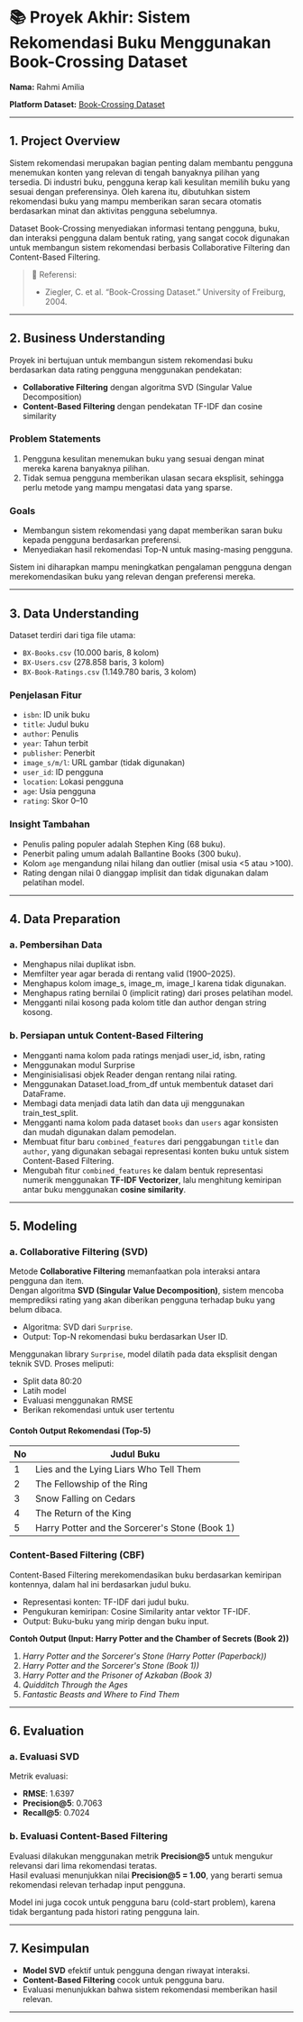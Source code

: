 # 📚 Proyek Akhir: Sistem Rekomendasi Buku Menggunakan Book-Crossing Dataset

**Nama:** Rahmi Amilia

**Platform Dataset:** [Book-Crossing Dataset](http://www2.informatik.uni-freiburg.de/~cziegler/BX/)

---

## 1. Project Overview

Sistem rekomendasi merupakan bagian penting dalam membantu pengguna menemukan konten yang relevan di tengah banyaknya pilihan yang tersedia. Di industri buku, pengguna kerap kali kesulitan memilih buku yang sesuai dengan preferensinya. Oleh karena itu, dibutuhkan sistem rekomendasi buku yang mampu memberikan saran secara otomatis berdasarkan minat dan aktivitas pengguna sebelumnya.

Dataset Book-Crossing menyediakan informasi tentang pengguna, buku, dan interaksi pengguna dalam bentuk rating, yang sangat cocok digunakan untuk membangun sistem rekomendasi berbasis Collaborative Filtering dan Content-Based Filtering.

> 📌 Referensi:
>
> * Ziegler, C. et al. “Book-Crossing Dataset.” University of Freiburg, 2004.

---

## 2. Business Understanding

Proyek ini bertujuan untuk membangun sistem rekomendasi buku berdasarkan data rating pengguna menggunakan pendekatan:

* **Collaborative Filtering** dengan algoritma SVD (Singular Value Decomposition)
* **Content-Based Filtering** dengan pendekatan TF-IDF dan cosine similarity

### Problem Statements
1. Pengguna kesulitan menemukan buku yang sesuai dengan minat mereka karena banyaknya pilihan.
2. Tidak semua pengguna memberikan ulasan secara eksplisit, sehingga perlu metode yang mampu mengatasi data yang sparse.

### Goals
- Membangun sistem rekomendasi yang dapat memberikan saran buku kepada pengguna berdasarkan preferensi.
- Menyediakan hasil rekomendasi Top-N untuk masing-masing pengguna.

Sistem ini diharapkan mampu meningkatkan pengalaman pengguna dengan merekomendasikan buku yang relevan dengan preferensi mereka.

---

## 3. Data Understanding

Dataset terdiri dari tiga file utama:
- `BX-Books.csv` (10.000 baris, 8 kolom)
- `BX-Users.csv` (278.858 baris, 3 kolom)
- `BX-Book-Ratings.csv` (1.149.780 baris, 3 kolom)

### Penjelasan Fitur

- `isbn`: ID unik buku
- `title`: Judul buku
- `author`: Penulis
- `year`: Tahun terbit
- `publisher`: Penerbit
- `image_s/m/l`: URL gambar (tidak digunakan)
- `user_id`: ID pengguna
- `location`: Lokasi pengguna
- `age`: Usia pengguna
- `rating`: Skor 0–10

### Insight Tambahan
- Penulis paling populer adalah Stephen King (68 buku).
- Penerbit paling umum adalah Ballantine Books (300 buku).
- Kolom `age` mengandung nilai hilang dan outlier (misal usia <5 atau >100).
- Rating dengan nilai 0 dianggap implisit dan tidak digunakan dalam pelatihan model.

---

## 4. Data Preparation

### a. Pembersihan Data
- Menghapus nilai duplikat isbn.
- Memfilter year agar berada di rentang valid (1900–2025).
- Menghapus kolom image_s, image_m, image_l karena tidak digunakan.
- Menghapus rating bernilai 0 (implicit rating) dari proses pelatihan model.
- Mengganti nilai kosong pada kolom title dan author dengan string kosong.

### b. Persiapan untuk Content-Based Filtering
- Mengganti nama kolom pada ratings menjadi user_id, isbn, rating
- Menggunakan modul Surprise
- Menginisialisasi objek Reader dengan rentang nilai rating.
- Menggunakan Dataset.load_from_df untuk membentuk dataset dari DataFrame.
- Membagi data menjadi data latih dan data uji menggunakan train_test_split.
- Mengganti nama kolom pada dataset `books` dan `users` agar konsisten dan mudah digunakan dalam pemodelan.
- Membuat fitur baru `combined_features` dari penggabungan `title` dan `author`, yang digunakan sebagai representasi konten buku untuk sistem Content-Based Filtering.
- Mengubah fitur `combined_features` ke dalam bentuk representasi numerik menggunakan **TF-IDF Vectorizer**, lalu menghitung kemiripan antar buku menggunakan **cosine similarity**.


---

## 5. Modeling

### a. Collaborative Filtering (SVD)

Metode **Collaborative Filtering** memanfaatkan pola interaksi antara pengguna dan item.  
Dengan algoritma **SVD (Singular Value Decomposition)**, sistem mencoba memprediksi rating yang akan diberikan pengguna terhadap buku yang belum dibaca.

- Algoritma: SVD dari `Surprise`.
- Output: Top-N rekomendasi buku berdasarkan User ID.

Menggunakan library `Surprise`, model dilatih pada data eksplisit dengan teknik SVD. Proses meliputi:
- Split data 80:20
- Latih model
- Evaluasi menggunakan RMSE
- Berikan rekomendasi untuk user tertentu

#### Contoh Output Rekomendasi (Top-5)

| No | Judul Buku                              |
|----|------------------------------------------|
| 1  | Lies and the Lying Liars Who Tell Them	                                |
| 2  | The Fellowship of the Ring                           |
| 3  | Snow Falling on Cedars       |
| 4  | The Return of the King                     |
| 5  | Harry Potter and the Sorcerer's Stone (Book 1)                       |

### Content-Based Filtering (CBF)
Content-Based Filtering merekomendasikan buku berdasarkan kemiripan kontennya, dalam hal ini berdasarkan judul buku.

- Representasi konten: TF-IDF dari judul buku.
- Pengukuran kemiripan: Cosine Similarity antar vektor TF-IDF.
- Output: Buku-buku yang mirip dengan buku input.

**Contoh Output (Input: Harry Potter and the Chamber of Secrets (Book 2))**  
1. *Harry Potter and the Sorcerer's Stone (Harry Potter (Paperback))*  
2. *Harry Potter and the Sorcerer's Stone (Book 1))*  
3. *Harry Potter and the Prisoner of Azkaban (Book 3)*  
4. *Quidditch Through the Ages*  
5. *Fantastic Beasts and Where to Find Them*


---

## 6. Evaluation

### a. Evaluasi SVD

Metrik evaluasi:
- **RMSE**: 1.6397
- **Precision@5**: 0.7063
- **Recall@5**: 0.7024

### b. Evaluasi Content-Based Filtering

Evaluasi dilakukan menggunakan metrik **Precision@5** untuk mengukur relevansi dari lima rekomendasi teratas.  
Hasil evaluasi menunjukkan nilai **Precision@5 = 1.00**, yang berarti semua rekomendasi relevan terhadap input pengguna.

Model ini juga cocok untuk pengguna baru (cold-start problem), karena tidak bergantung pada histori rating pengguna lain.

---

## 7. Kesimpulan

- **Model SVD** efektif untuk pengguna dengan riwayat interaksi.
- **Content-Based Filtering** cocok untuk pengguna baru.
- Evaluasi menunjukkan bahwa sistem rekomendasi memberikan hasil relevan.

---


